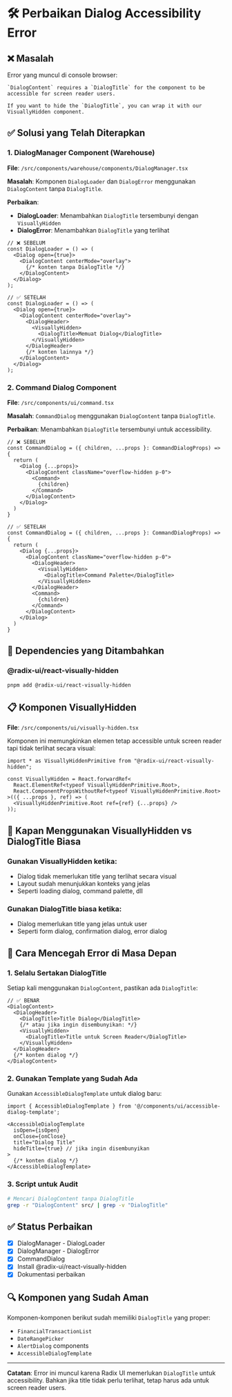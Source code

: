 # 🛠️ Perbaikan Dialog Accessibility Error

## ❌ Masalah
Error yang muncul di console browser:
```
`DialogContent` requires a `DialogTitle` for the component to be accessible for screen reader users.

If you want to hide the `DialogTitle`, you can wrap it with our VisuallyHidden component.
```

## ✅ Solusi yang Telah Diterapkan

### 1. **DialogManager Component** (Warehouse)
**File**: `/src/components/warehouse/components/DialogManager.tsx`

**Masalah**: Komponen `DialogLoader` dan `DialogError` menggunakan `DialogContent` tanpa `DialogTitle`.

**Perbaikan**:
- **DialogLoader**: Menambahkan `DialogTitle` tersembunyi dengan `VisuallyHidden`
- **DialogError**: Menambahkan `DialogTitle` yang terlihat

```tsx
// ❌ SEBELUM
const DialogLoader = () => (
  <Dialog open={true}>
    <DialogContent centerMode="overlay">
      {/* konten tanpa DialogTitle */}
    </DialogContent>
  </Dialog>
);

// ✅ SETELAH
const DialogLoader = () => (
  <Dialog open={true}>
    <DialogContent centerMode="overlay">
      <DialogHeader>
        <VisuallyHidden>
          <DialogTitle>Memuat Dialog</DialogTitle>
        </VisuallyHidden>
      </DialogHeader>
      {/* konten lainnya */}
    </DialogContent>
  </Dialog>
);
```

### 2. **Command Dialog Component**
**File**: `/src/components/ui/command.tsx`

**Masalah**: `CommandDialog` menggunakan `DialogContent` tanpa `DialogTitle`.

**Perbaikan**: Menambahkan `DialogTitle` tersembunyi untuk accessibility.

```tsx
// ❌ SEBELUM
const CommandDialog = ({ children, ...props }: CommandDialogProps) => {
  return (
    <Dialog {...props}>
      <DialogContent className="overflow-hidden p-0">
        <Command>
          {children}
        </Command>
      </DialogContent>
    </Dialog>
  )
}

// ✅ SETELAH
const CommandDialog = ({ children, ...props }: CommandDialogProps) => {
  return (
    <Dialog {...props}>
      <DialogContent className="overflow-hidden p-0">
        <DialogHeader>
          <VisuallyHidden>
            <DialogTitle>Command Palette</DialogTitle>
          </VisuallyHidden>
        </DialogHeader>
        <Command>
          {children}
        </Command>
      </DialogContent>
    </Dialog>
  )
}
```

## 🔧 Dependencies yang Ditambahkan

### @radix-ui/react-visually-hidden
```bash
pnpm add @radix-ui/react-visually-hidden
```

## 📋 Komponen VisuallyHidden

**File**: `/src/components/ui/visually-hidden.tsx`

Komponen ini memungkinkan elemen tetap accessible untuk screen reader tapi tidak terlihat secara visual:

```tsx
import * as VisuallyHiddenPrimitive from "@radix-ui/react-visually-hidden";

const VisuallyHidden = React.forwardRef<
  React.ElementRef<typeof VisuallyHiddenPrimitive.Root>,
  React.ComponentPropsWithoutRef<typeof VisuallyHiddenPrimitive.Root>
>(({ ...props }, ref) => (
  <VisuallyHiddenPrimitive.Root ref={ref} {...props} />
));
```

## 🎯 Kapan Menggunakan VisuallyHidden vs DialogTitle Biasa

### Gunakan VisuallyHidden ketika:
- Dialog tidak memerlukan title yang terlihat secara visual
- Layout sudah menunjukkan konteks yang jelas
- Seperti loading dialog, command palette, dll

### Gunakan DialogTitle biasa ketika:
- Dialog memerlukan title yang jelas untuk user
- Seperti form dialog, confirmation dialog, error dialog

## 🧪 Cara Mencegah Error di Masa Depan

### 1. Selalu Sertakan DialogTitle
Setiap kali menggunakan `DialogContent`, pastikan ada `DialogTitle`:

```tsx
// ✅ BENAR
<DialogContent>
  <DialogHeader>
    <DialogTitle>Title Dialog</DialogTitle>
    {/* atau jika ingin disembunyikan: */}
    <VisuallyHidden>
      <DialogTitle>Title untuk Screen Reader</DialogTitle>
    </VisuallyHidden>
  </DialogHeader>
  {/* konten dialog */}
</DialogContent>
```

### 2. Gunakan Template yang Sudah Ada
Gunakan `AccessibleDialogTemplate` untuk dialog baru:

```tsx
import { AccessibleDialogTemplate } from '@/components/ui/accessible-dialog-template';

<AccessibleDialogTemplate
  isOpen={isOpen}
  onClose={onClose}
  title="Dialog Title"
  hideTitle={true} // jika ingin disembunyikan
>
  {/* konten dialog */}
</AccessibleDialogTemplate>
```

### 3. Script untuk Audit
```bash
# Mencari DialogContent tanpa DialogTitle
grep -r "DialogContent" src/ | grep -v "DialogTitle"
```

## ✅ Status Perbaikan

- [x] DialogManager - DialogLoader
- [x] DialogManager - DialogError  
- [x] CommandDialog
- [x] Install @radix-ui/react-visually-hidden
- [x] Dokumentasi perbaikan

## 🔍 Komponen yang Sudah Aman

Komponen-komponen berikut sudah memiliki `DialogTitle` yang proper:
- `FinancialTransactionList`
- `DateRangePicker`
- `AlertDialog` components
- `AccessibleDialogTemplate`

---

**Catatan**: Error ini muncul karena Radix UI memerlukan `DialogTitle` untuk accessibility. Bahkan jika title tidak perlu terlihat, tetap harus ada untuk screen reader users.
